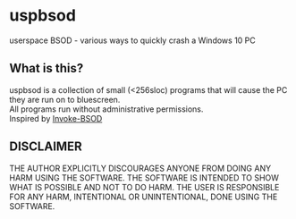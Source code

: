 # uspbsod

userspace BSOD - various ways to quickly crash a Windows 10 PC

## What is this?

uspbsod is a collection of small (<256sloc) programs that will cause the PC they are run on to bluescreen.  
All programs run without administrative permissions.  
Inspired by [Invoke-BSOD](https://github.com/peewpw/Invoke-BSOD)

## DISCLAIMER

THE AUTHOR EXPLICITLY DISCOURAGES ANYONE FROM DOING ANY HARM USING THE SOFTWARE. THE SOFTWARE IS INTENDED TO SHOW WHAT IS POSSIBLE AND NOT TO DO HARM. THE USER IS RESPONSIBLE FOR ANY HARM, INTENTIONAL OR UNINTENTIONAL, DONE USING THE SOFTWARE.
